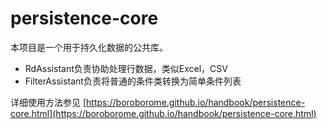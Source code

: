 # persistence-core

本项目是一个用于持久化数据的公共库。

- RdAssistant负责协助处理行数据，类似Excel，CSV
- FilterAssistant负责将普通的条件类转换为简单条件列表

详细使用方法参见 [https://boroborome.github.io/handbook/persistence-core.html](https://boroborome.github.io/handbook/persistence-core.html)
